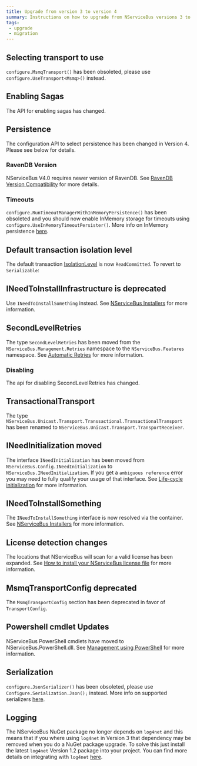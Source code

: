 ```yaml
---
title: Upgrade from version 3 to version 4
summary: Instructions on how to upgrade from NServiceBus versions 3 to 4
tags:
 - upgrade
 - migration
---
```



## Selecting transport to use

`configure.MsmqTransport()` has been obsoleted, please use `configure.UseTransport<Msmq>()` instead.


## Enabling Sagas

The API for enabling sagas has changed.

<!-- import 3to4EnableSagas --> 


## Persistence

The configuration API to select persistence has been changed in Version 4. Please see below for details.


### RavenDB Version

NServiceBus V4.0 requires newer version of RavenDB. See [RavenDB Version Compatibility](/nservicebus/ravendb/version-compatibility.md) for more details. 


### Timeouts

`configure.RunTimeoutManagerWithInMemoryPersistence()` has been obsoleted and you should now enable InMemory storage for timeouts using `configure.UseInMemoryTimeoutPersister()`. More info on InMemory persistence [here](/nservicebus/persistence/in-memory.md).


## Default transaction isolation level

The default transaction [IsolationLevel](https://msdn.microsoft.com/en-us/library/system.transactions.isolationleve.aspx) is now `ReadCommitted`. To revert to `Serializable`:

<!-- import 3to4RevertToSerializable -->


## INeedToInstallInfrastructure is deprecated 

Use `INeedToInstallSomething` instead. See [NServiceBus Installers](/nservicebus/operations/installers.md) for more information.


## SecondLevelRetries

The type `SecondLevelRetries` has been moved from the `NServiceBus.Management.Retries` namespace to the `NServiceBus.Features` namespace. See [Automatic Retries](/nservicebus/errors/automatic-retries.md) for more information.


### Disabling 

The api for disabling SecondLevelRetries has changed.

<!-- import 3to4DisableSecondLevelRetries -->


## TransactionalTransport

The type `NServiceBus.Unicast.Transport.Transsactional.TransactionalTransport` has been renamed to `NServiceBus.Unicast.Transport.TransportReceiver`.


## INeedInitialization moved

The interface `INeedInitialization` has been moved from `NServiceBus.Config.INeedInitialization` to `NServiceBus.INeedInitialization`. If you get a `ambiguous reference` error you may need to fully qualify your usage of that interface. See [Life-cycle initialization](/nservicebus/lifecycle/ineedinitialization.md) for more information.


## INeedToInstallSomething

The `INeedToInstallSomething` interface is now resolved via the container. See [NServiceBus Installers](/nservicebus/operations/installers.md) for more information.


## License detection changes

The locations that NServiceBus will scan for a valid license has been expanded. See [How to install your NServiceBus license file](/nservicebus/licensing/license-management.md) for more information.


## MsmqTransportConfig deprecated

The `MsmqTransportConfig` section has been deprecated in favor of `TransportConfig`.
 
<!-- import 3to4TransportConfig -->

## Powershell cmdlet Updates 

NServiceBus PowerShell cmdlets have moved to NServiceBus.PowerShell.dll. See [Management using PowerShell](/nservicebus/operations/management-using-powershell.md) for more information.


## Serialization

`configure.JsonSerializer()` has been obsoleted, please use `Configure.Serialization.Json();` instead. More info on supported serializers [here](/nservicebus/serialization/).


## Logging

The NServiceBus NuGet package no longer depends on `log4net` and this means that if you where using `log4net` in Version 3 that dependency may be removed when you do a NuGet package upgrade. To solve this just install the latest `log4net` Version 1.2 package into your project. You can find more details on integrating with `log4net` [here](/nservicebus/logging/log4net.md).

